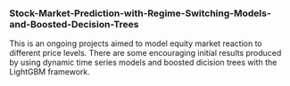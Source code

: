 ### Stock-Market-Prediction-with-Regime-Switching-Models-and-Boosted-Decision-Trees
This is an ongoing projects aimed to model equity market reaction to different price levels. There are some encouraging initial results produced by using dynamic time series models and boosted dicision trees with the LightGBM framework.  

